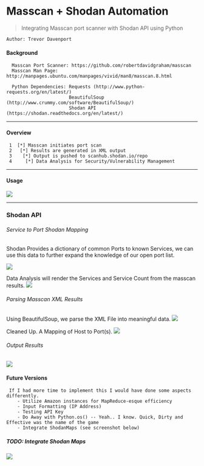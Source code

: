 Masscan + Shodan Automation
===========================
> Integrating Masscan port scanner with Shodan API using Python

```
Author: Trevor Davenport
```

#### Background ####
```
  Masscan Port Scanner: https://github.com/robertdavidgraham/masscan
  Masscan Man Page:     http://manpages.ubuntu.com/manpages/vivid/man8/masscan.8.html
  
  Python Dependencies: Requests (http://www.python-requests.org/en/latest/)
                       BeautifulSoup (http://www.crummy.com/software/BeautifulSoup/)
                       Shodan API (https://shodan.readthedocs.org/en/latest/)
```
___

#### Overview ####
```
 1  [*] Masscan initiates port scan
 2   [*] Results are generated in XML output
 3    [*] Output is pushed to scanhub.shodan.io/repo
 4     [*] Data Analysis for Security/Vulnerability Management
```
___

#### Usage ####

![](http://i.imgur.com/cFcey2H.png)

___

### Shodan API ###
###### Service to Port Shodan Mapping ######
  Shodan Provides a dictionary of common Ports to known Services, we can use this data to further expand the knowledge of our open port list.

![](http://i.imgur.com/WFUZstr.png)

  Data Analysis will render the Services and Service Count from the masscan results.
![](http://i.imgur.com/9R6er6y.png)

###### Parsing Masscan XML Results ######
  Using BeautifulSoup, we parse the XML File into meaningful data.
![](http://i.imgur.com/GAgC0Af.png)

  Cleaned Up. A Mapping of Host to Port(s).
![](http://i.imgur.com/wvKu3yK.png)

###### Output Results ######
![](http://i.imgur.com/5CXOxYM.png)


#### Future Versions ####
```
 If I had more time to implement this I would have done some aspects differently.
    - Utilize Amazon instances for MapReduce-esque efficiency
    - Input Formatting (IP Address)
    - Testing API Key
    - Do Away with Python.os() -- Yeah.. I know. Quick, Dirty and Effective was the name of the game
    - Integrate ShodanMaps (see screenshot below)
```
##### TODO: Integrate Shodan Maps #####
![](http://i.imgur.com/539sULZ.png)
